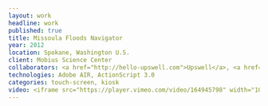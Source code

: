 ```yaml
---
layout: work
headline: work
published: true
title: Missoula Floods Navigator
year: 2012
location: Spokane, Washington U.S.
client: Mobius Science Center
collaborators: <a href="http://hello-upswell.com">Upswell</a>, <a href="http://projectrenate.com/">Renate</a><a href="http://www.arxi-creative.com/">, Arxi</a>
technologies: Adobe AIR, ActionScript 3.0
categories: touch-screen, kiosk
video: <iframe src="https://player.vimeo.com/video/164945798" width="1024" height="576" frameborder="0" webkitallowfullscreen mozallowfullscreen allowfullscreen></iframe>
---
```

